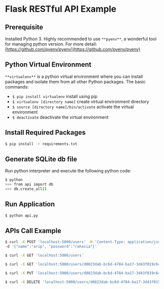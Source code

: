 # Flask RESTful API Example

## Prerequisite

Installed Python 3. Highly recommended to use `**pyenv**`, a wonderful tool for managing python version. For more detail: [https://github.com/pyenv/pyenv](https://github.com/pyenv/pyenv) 

## Python Virtual Environment

`**virtualenv**` is a python virtual environment where you can install packages and isolate them from all other Python packages. The basic commands:

- `$ pip install virtualenv` install using pip
- `$ virtualenv [directory name]` create virtual environment directory
- `$ source [directory name]/bin/activate` activate the virtual environment
- `$ deactivate` deactivate the virtual environment

## Install Required Packages

```bash
$ pip install -r requirements.txt
```

## Generate SQLite db file

Run python interpreter and execute the following python code:

```bash
$ python
>>> from api import db
>>> db.create_all()
```

## Run Application

```bash
$ python api.py
```

## APIs Call Example

```bash
$ curl -X POST 'localhost:5000/users' -H 'Content-Type: application/json' \
-d '{"name":"arip", "password":"rahasia"}'
```

```bash
$ curl -X GET 'localhost:5000/users'
```

```bash
$ curl -X GET 'localhost:5000/users/d0823dab-bc6d-4784-ba17-3d43f019c64b'
```

```bash
$ curl -X PUT 'localhost:5000/users/d0823dab-bc6d-4784-ba17-3d43f019c64b'
```

```bash
$ curl -X DELETE 'localhost:5000/users/d0823dab-bc6d-4784-ba17-3d43f019c64b'
```